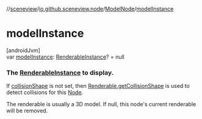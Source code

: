 //[sceneview](../../../index.md)/[io.github.sceneview.node](../index.md)/[ModelNode](index.md)/[modelInstance](model-instance.md)

# modelInstance

[androidJvm]\
var [modelInstance](model-instance.md): [RenderableInstance](../../com.google.ar.sceneform.rendering/-renderable-instance/index.md)? = null

###  The [RenderableInstance](../../com.google.ar.sceneform.rendering/-renderable-instance/index.md) to display.

If [collisionShape](../../../../sceneview/io.github.sceneview.node/-model-node/collision-shape.md) is not set, then [Renderable.getCollisionShape](../../com.google.ar.sceneform.rendering/-model-renderable/index.md#111252609%2FFunctions%2F-1571379623) is used to detect collisions for this [Node](../-node/index.md).

The renderable is usually a 3D model. If null, this node's current renderable will be removed.
